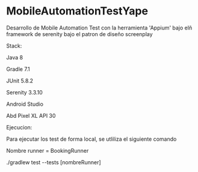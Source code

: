 # MobileAutomationTestYape

Desarrollo de Mobile Automation Test con la herramienta 'Appium' bajo elñ framework de serenity bajo el patron de diseño screenplay

Stack:

Java 8

Gradle 7.1

JUnit 5.8.2

Serenity 3.3.10

Android Studio

Abd Pixel XL API 30

Ejecucion:

Para ejecutar los test de forma local, se utliliza el siguiente comando

Nombre runner = BookingRunner

./gradlew test --tests [nombreRunner]
